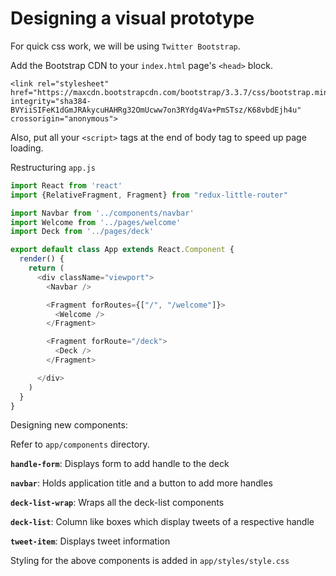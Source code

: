 # Designing a visual prototype


For quick css work, we will be using `Twitter Bootstrap`. 

Add the Bootstrap CDN to your `index.html` page's `<head>` block.

```
<link rel="stylesheet" href="https://maxcdn.bootstrapcdn.com/bootstrap/3.3.7/css/bootstrap.min.css" integrity="sha384-BVYiiSIFeK1dGmJRAkycuHAHRg32OmUcww7on3RYdg4Va+PmSTsz/K68vbdEjh4u" crossorigin="anonymous">
```

Also, put all your `<script>` tags at the end of body tag to speed up page loading.


Restructuring `app.js`

```js
import React from 'react'
import {RelativeFragment, Fragment} from "redux-little-router"

import Navbar from '../components/navbar'
import Welcome from '../pages/welcome'
import Deck from '../pages/deck'

export default class App extends React.Component {
  render() {
    return (
      <div className="viewport">
        <Navbar />

        <Fragment forRoutes={["/", "/welcome"]}>
          <Welcome />
        </Fragment>

        <Fragment forRoute="/deck">
          <Deck />
        </Fragment>

      </div>
    )
  }
}
```



Designing new components:

Refer to `app/components` directory.

**`handle-form`**: Displays form to add handle to the deck

**`navbar`**: Holds application title and a button to add more handles

**`deck-list-wrap`**: Wraps all the deck-list components

**`deck-list`**: Column like boxes which display tweets of a respective handle

**`tweet-item`**: Displays tweet information


Styling for the above components is added in `app/styles/style.css`

